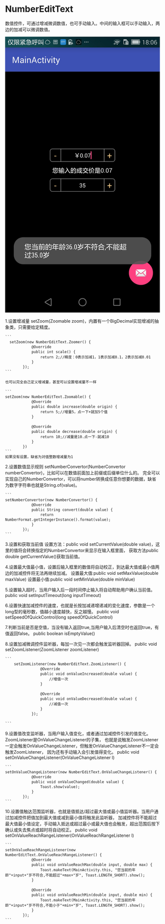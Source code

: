# NumberEditText
数值控件，可通过增减微调数值，也可手动输入。中间的输入框可以手动输入，两边的加减可以微调数值。

![截图](https://raw.githubusercontent.com/Bvin/NumberEditText/master/app/src/main/assets/Screenshot1.jpeg)

1.设置增减量
    setZoom(Zoomable zoom)，内置有一个BigDecimal实现增减的抽象类，只需要给定精度。

    ```
      setZoom(new NumberEditText.Zoomer() {
                @Override
                public int scale() {
                    return 2;//精度：0表示加减1，1表示加减0.1，2表示加减0.01
                }
            });
    ```

    也可以完全自己定义增减量，甚至可以设置增减量不一样

    ```
    setZoom(new NumberEditText.Zoomable() {
                @Override
                public double increase(double origin) {
                    return 5;//增量5，点一下+就加5个值
                }
    
                @Override
                public double decrease(double origin) {
                    return 10;//减量是10.点一下-就减10
                }
            })
    ```
    如果没有设置，缺省为对值整数增减量为1

2.设置数值显示规则
    setNumberConvertor(NumberConvertor numberConvertor)，比如可以在数值前面加上前缀或后缀单位什么的。
完全可以实现自己的NumberConvertor，可以将number转换成任意你想要的数据，缺省为数字字符串也就是String.of(value)。

    ```
    setNumberConvertor(new NumberConvertor() {
                @Override
                public String convert(double value) {
                    return NumberFormat.getIntegerInstance().format(value);
                }
            });
    ```

3.设置和获取当前值
    设置方法：public void setCurrentValue(double value)，这里的值将会转换指定的NumberConvertor来显示在输入框里面，
    获取方法public double getCurrentValue()获取当前值。
  
4.设置最大值最小值，设置后输入框里的数值将自动校正，到达最大值或最小值两边的加减控件将无法再继续加减。
    设置最大值:public void setMaxValue(double maxValue)
    设置最小值:public void setMinValue(double minValue)
    
5.设置输入超时，当用户输入后一段时间停止输入将自动帮助用户确认当前值。
    public void setInputTimeout(long inputTimeout)
    
6.设置快速加减控件的速度，也就是长按加减递增递减的变化速度，参数是一个long型的毫秒数，值越小速度越快，反之越慢。
    public void setSpeedOfQuickControl(long speedOfQuickControl)
    
7.判断当前是否是空值，当没有输入返回true,当用户输入后清空时也返回true，有值返回false。
    public boolean isEmptyValue()
    
8.设置加减微调控件监听器，每加一次见一次都会触发监听器回掉。
    public void setZoomListener(ZoomListener zoomListener)
    
    ```
        setZoomListener(new NumberEditText.ZoomListener() {
                    @Override
                    public void onValueIncreased(double value) {
                        //增值一次
                    }
        
                    @Override
                    public void onValueDecreased(double value) {
                        //减值一次
                    }
                });
    
    ```
    
9.设置值改变监听器，当用户输入值变化，或者通过加减控件引发的值变化。ZoomListener是OnValueChangeListener的子集，
也就是说触发ZoomListener一定会触发OnValueChangeListener，但触发OnValueChangeListener不一定会触发ZoomListener，
因为还有手动输入会引发值得变化。
    public void setOnValueChangeListener(OnValueChangeListener l)
    
    ```
    setOnValueChangeListener(new NumberEditText.OnValueChangeListener() {
                @Override
                public void onValueChanged(double value) {
                    Toast.show(value);
                }
            });
    ```
10.设置值触达范围监听器，也就是值抵达/超过最大值或最小值监听器。当用户通过加减控件把值加到最大值或减到最小值将触发此监听器，
加减控件将不能超过最大值最小值设定，手动输入抵达或超过最小或最大值也会触发，超出范围后按下确认或失去焦点或超时将自动校正。
    public void setOnValueReachRangeListener(OnValueReachRangeListener l) 

    ```
    setOnValueReachRangeListener(new NumberEditText.OnValueReachRangeListener() {
                @Override
                public void onValueReachMax(double input, double max) {
                    Toast.makeText(MainActivity.this, "您当前的年龄"+input+"岁不符合,不能超过"+max+"岁", Toast.LENGTH_SHORT).show();
                }
    
                @Override
                public void onValueReachMin(double input, double min) {
                    Toast.makeText(MainActivity.this, "您当前的年龄"+input+"岁不符合,不能小于"+min+"岁", Toast.LENGTH_SHORT).show();
                }
            });
    ```
    